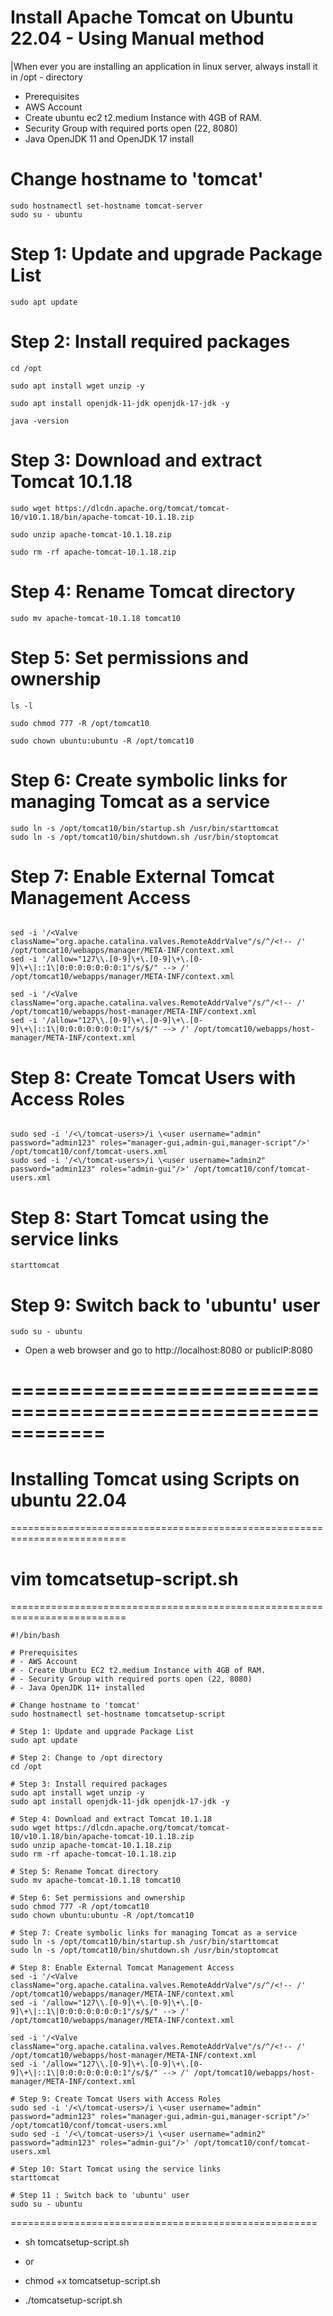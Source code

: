 # Install Apache Tomcat on Ubuntu 22.04 - Using Manual method

|When ever you are installing an application in linux server, always install it in /opt - directory

- Prerequisites
- AWS Account
- Create ubuntu ec2 t2.medium Instance with 4GB of RAM.
- Security Group with required ports open (22, 8080)
- Java OpenJDK 11 and OpenJDK 17 install

# Change hostname to 'tomcat'
~~~
sudo hostnamectl set-hostname tomcat-server
sudo su - ubuntu
~~~

# Step 1: Update and upgrade Package List
~~~
sudo apt update  
~~~

# Step 2: Install required packages
~~~
cd /opt
~~~

~~~
sudo apt install wget unzip -y
~~~

~~~
sudo apt install openjdk-11-jdk openjdk-17-jdk -y
~~~
~~~
java -version
~~~

# Step 3: Download and extract Tomcat 10.1.18
~~~
sudo wget https://dlcdn.apache.org/tomcat/tomcat-10/v10.1.18/bin/apache-tomcat-10.1.18.zip
~~~

~~~
sudo unzip apache-tomcat-10.1.18.zip
~~~

~~~
sudo rm -rf apache-tomcat-10.1.18.zip
~~~

# Step 4: Rename Tomcat directory
~~~
sudo mv apache-tomcat-10.1.18 tomcat10
~~~

# Step 5: Set permissions and ownership
~~~
ls -l 
~~~

~~~
sudo chmod 777 -R /opt/tomcat10
~~~

~~~
sudo chown ubuntu:ubuntu -R /opt/tomcat10
~~~

# Step 6: Create symbolic links for managing Tomcat as a service
~~~
sudo ln -s /opt/tomcat10/bin/startup.sh /usr/bin/starttomcat
sudo ln -s /opt/tomcat10/bin/shutdown.sh /usr/bin/stoptomcat
~~~

# Step 7: Enable External Tomcat Management Access
~~~

sed -i '/<Valve className="org.apache.catalina.valves.RemoteAddrValve"/s/^/<!-- /' /opt/tomcat10/webapps/manager/META-INF/context.xml
sed -i '/allow="127\\.[0-9]\+\.[0-9]\+\.[0-9]\+\|::1\|0:0:0:0:0:0:0:1"/s/$/" --> /' /opt/tomcat10/webapps/manager/META-INF/context.xml

sed -i '/<Valve className="org.apache.catalina.valves.RemoteAddrValve"/s/^/<!-- /' /opt/tomcat10/webapps/host-manager/META-INF/context.xml
sed -i '/allow="127\\.[0-9]\+\.[0-9]\+\.[0-9]\+\|::1\|0:0:0:0:0:0:0:1"/s/$/" --> /' /opt/tomcat10/webapps/host-manager/META-INF/context.xml

~~~

# Step 8: Create Tomcat Users with Access Roles
~~~

sudo sed -i '/<\/tomcat-users>/i \<user username="admin" password="admin123" roles="manager-gui,admin-gui,manager-script"/>' /opt/tomcat10/conf/tomcat-users.xml
sudo sed -i '/<\/tomcat-users>/i \<user username="admin2" password="admin123" roles="admin-gui"/>' /opt/tomcat10/conf/tomcat-users.xml

~~~


# Step 8: Start Tomcat using the service links
~~~
starttomcat
~~~

# Step 9: Switch back to 'ubuntu' user
~~~
sudo su - ubuntu
~~~

- Open a web browser and go to http://localhost:8080 or publicIP:8080

# ============================================================


# Installing Tomcat using Scripts on ubuntu 22.04
==========================================================================


# vim tomcatsetup-script.sh
==========================================================================

~~~
#!/bin/bash

# Prerequisites
# - AWS Account
# - Create Ubuntu EC2 t2.medium Instance with 4GB of RAM.
# - Security Group with required ports open (22, 8080)
# - Java OpenJDK 11+ installed

# Change hostname to 'tomcat'
sudo hostnamectl set-hostname tomcatsetup-script

# Step 1: Update and upgrade Package List
sudo apt update

# Step 2: Change to /opt directory
cd /opt

# Step 3: Install required packages
sudo apt install wget unzip -y
sudo apt install openjdk-11-jdk openjdk-17-jdk -y

# Step 4: Download and extract Tomcat 10.1.18
sudo wget https://dlcdn.apache.org/tomcat/tomcat-10/v10.1.18/bin/apache-tomcat-10.1.18.zip
sudo unzip apache-tomcat-10.1.18.zip
sudo rm -rf apache-tomcat-10.1.18.zip

# Step 5: Rename Tomcat directory
sudo mv apache-tomcat-10.1.18 tomcat10

# Step 6: Set permissions and ownership
sudo chmod 777 -R /opt/tomcat10
sudo chown ubuntu:ubuntu -R /opt/tomcat10

# Step 7: Create symbolic links for managing Tomcat as a service
sudo ln -s /opt/tomcat10/bin/startup.sh /usr/bin/starttomcat
sudo ln -s /opt/tomcat10/bin/shutdown.sh /usr/bin/stoptomcat

# Step 8: Enable External Tomcat Management Access
sed -i '/<Valve className="org.apache.catalina.valves.RemoteAddrValve"/s/^/<!-- /' /opt/tomcat10/webapps/manager/META-INF/context.xml
sed -i '/allow="127\\.[0-9]\+\.[0-9]\+\.[0-9]\+\|::1\|0:0:0:0:0:0:0:1"/s/$/" --> /' /opt/tomcat10/webapps/manager/META-INF/context.xml

sed -i '/<Valve className="org.apache.catalina.valves.RemoteAddrValve"/s/^/<!-- /' /opt/tomcat10/webapps/host-manager/META-INF/context.xml
sed -i '/allow="127\\.[0-9]\+\.[0-9]\+\.[0-9]\+\|::1\|0:0:0:0:0:0:0:1"/s/$/" --> /' /opt/tomcat10/webapps/host-manager/META-INF/context.xml

# Step 9: Create Tomcat Users with Access Roles
sudo sed -i '/<\/tomcat-users>/i \<user username="admin" password="admin123" roles="manager-gui,admin-gui,manager-script"/>' /opt/tomcat10/conf/tomcat-users.xml
sudo sed -i '/<\/tomcat-users>/i \<user username="admin2" password="admin123" roles="admin-gui"/>' /opt/tomcat10/conf/tomcat-users.xml

# Step 10: Start Tomcat using the service links
starttomcat

# Step 11 : Switch back to 'ubuntu' user
sudo su - ubuntu
~~~



=====================================================


- sh tomcatsetup-script.sh

- or 

- chmod +x tomcatsetup-script.sh

- ./tomcatsetup-script.sh
